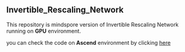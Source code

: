 ## Invertible_Rescaling_Network

This repository is mindspore version of Invertible Rescaling Network running on **GPU** environment.

you can check the code on **Ascend** environment by clicking [here](https://gitee.com/mindspore/models/tree/master/research/cv/IRN) 
